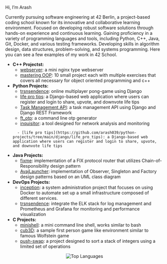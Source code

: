 Hi, I’m Arash

Currently pursuing software engineering at 42 Berlin, a project-based coding school known for its innovative and collaborative learning environment. Focused on developing robust software solutions through hands-on experience and continuous learning. Gaining proficiency in a variety of programming languages and tools, including Python, C++, Java, Git, Docker, and various testing frameworks. Developing skills in algorithm design, data structures, problem-solving, and systems programming. Here you can see a few examples of my work in 42 School.


- **C++ Projectst:**
    - [webserver](https://github.com/arash039/webserv): a mini nginx type webserver
    - [mastering OOP](https://github.com/arash039/Mastering-OOP): 10 small project each with multiple exercises that covers all necessary for object oriented programming and c++ 
- **Python Projects:**
    - [trsnsendence](https://github.com/arash039/ft_transcendence): online multiplayer pong-game using Django
    - [life pro tips](https://github.com/arash039/python-projects/tree/main/django/life_pro_tips): a Django-based web application where users can register and login to share, upvote, and downvote life tips
    - [Task Management API](https://github.com/arash039/task-api): a task management API using Django and Django REST Framework
    <!-- - [auth-app](https://github.com/arash039/flask-auth-app): a simple authentication app using Flask -->
    <!-- - [arachinda](https://github.com/arash039/python-projects/tree/main/arachnida): spider- a web picture scraper & scorpion- a tool to show image metadata -->
    - [ft_otp](https://github.com/arash039/python-projects/tree/main/ft_otp): a command line otp generator
    <!-- - [stckholm](https://github.com/arash039/python-projects/tree/main/stockholm): a simple software to encrypt files in a specific directory -->
    - [inquisitor](https://github.com/arash039/python-projects/tree/main/inquisitor): a tool designed for network analysis and monitoring
    <!-- - [roads_to_philosophy](https://github.com/arash039/python-projects/tree/main/roads_to_philosophy): a script that traces Wikipedia links to Philosophy, detecting redirects, loops, and dead ends -->
    <!-- - django projects:
        - [1](https://github.com/arash039/python-projects/tree/main/django/django-learning-1): consists of 4 apps that covers django basics
        - [2](https://github.com/arash039/python-projects/tree/main/django/django-learning-2): consists of 10 apps that covers topics such as Object-Relational Mapping (ORM) and SQL, views, templates, and forms -->
        - [life pro tips](https://github.com/arash039/python-projects/tree/main/django/life_pro_tips): a Django-based web application where users can register and login to share, upvote, and downvote life tips
- **Java Projects:**
    - [fixme](https://github.com/arash039/fixme): implementation of a FIX protocol router that utilizes Chain-of-Responsibility design pattern
    - [AvajLauncher](https://github.com/arash039/AvajLauncher): implementation of Observer, Singleton and Factory design patterns based on an UML class diagram
- **DevOps Projects:**
    - [inception](https://github.com/arash039/inception):  a system administration project that focuses on using Docker to automate set up a small infrastructure composed of different services.
    - [trsnsendence](https://github.com/arash039/ft_transcendence?tab=readme-ov-file#devops):  integrate the ELK stack for log management and Prometheus and Grafana for monitoring and performance visualization
- **C Projects:**
    - [minishell](https://github.com/arash039/minishell): a mini command line shell, works similar to bash
    - [cub3D](https://github.com/arash039/cub3D): a sample first person game like environment similar to famous Wolfstein game
    - [push-swap](https://github.com/arash039/push_swap): a project designed to sort a stack of integers using a limited set of operations
<p align="center">
    <img src="https://github-readme-stats.vercel.app/api/top-langs/?username=arash039&layout=compact&langs_count=8&hide=css,scss,php,solidity,html" alt="Top Languages" />
</p>
<!---
arash039/arash039 is a ✨ special ✨ repository because its `README.md` (this file) appears on your GitHub profile.
You can click the Preview link to take a look at your changes.
--->
